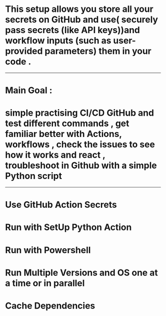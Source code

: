 # This setup allows you store all your secrets on GitHub  and use( securely pass secrets (like API keys))and workflow inputs (such as user-provided parameters)    them in your code .

---------------------------------------------------------------------------------------------------------------------------------------------------------------
# Main Goal :
# simple practising  CI/CD GitHub   and test different  commands , get familiar better with Actions, workflows ,  check the  issues to see how it works and react , troubleshoot in Github with a simple Python script
-----------------------------------------------------------------------------------------------------------------------------------------------------------------
# Use GitHub Action Secrets
# Run with SetUp Python Action
# Run with Powershell
# Run Multiple Versions and OS  one at a time or in parallel
# Cache Dependencies


